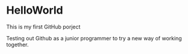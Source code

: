 # HelloWorld
This is my first GitHub porject

Testing out Github as a junior programmer to try a new way of working together.
